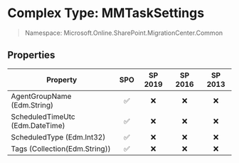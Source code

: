 # Complex Type: MMTaskSettings

> Namespace: Microsoft.Online.SharePoint.MigrationCenter.Common

## Properties

Property | SPO | SP 2019 | SP 2016 | SP 2013
----------|:---:|:-------:|:-------:|:-------:
AgentGroupName (Edm.String) | ✅ | ❌ | ❌ | ❌
ScheduledTimeUtc (Edm.DateTime) | ✅ | ❌ | ❌ | ❌
ScheduledType (Edm.Int32) | ✅ | ❌ | ❌ | ❌
Tags (Collection(Edm.String)) | ✅ | ❌ | ❌ | ❌